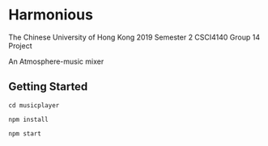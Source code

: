 # Harmonious
The Chinese University of Hong Kong 2019 Semester 2
CSCI4140 Group 14 Project

An Atmosphere-music mixer

## Getting Started
```
cd musicplayer
```
```
npm install
```
```
npm start
```